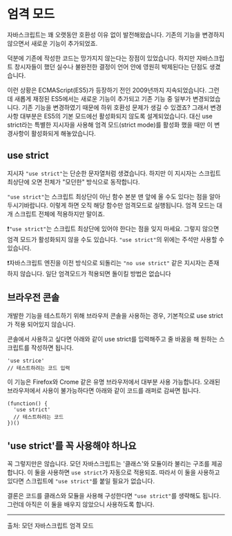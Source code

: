 # 엄격 모드

자바스크립트는 꽤 오랫동안 호환성 이유 없이 발전해왔습니다. 기존의 기능을 변경하지 않으면서 새로운 기능이 추가되었죠.

덕분에 기존에 작성한 코드는 망가지지 않는다는 장점이 있었습니다. 하지만 자바스크립트 창시자들이 했던 실수나 불완전한 결정이 언어 안에 영원히 박제된다는 단점도 생겼습니다.

이런 상황은 ECMAScript(ES5)가 등장하기 전인 2009년까지 지속되었습니다. 그런데 새롭게 재정된 ES5에서는 새로운 기능이 추가되고 기존 기능 중 일부가 변경되었습니다. 기존 기능을 변경하였기 때문에 하위 호환성 문제가 생길 수 있겠죠? 그래서 변경사항 대부분은 ES5의 기본 모드에선 활성화되지 않도록 설계되었습니다. 대신 use strict라는 특별한 지시자을 사용해 엄격 모드(strict mode)를 활성화 했을 때만 이 변경사항이 활성화되게 해놓았습니다.


## use strict

지시자 `"use strict"`는 단순한 문자열처럼 생겼습니다. 하지만 이 지시자는 스크립트 최상단에 오면 전체가 "모던한" 방식으로 동작합니다.

`"use strict"`는 스크립트 최상단이 아닌 함수 본분 맨 앞에 올 수도 있다는 점을 알아두시기바랍니다. 이렇게 하면 오직 해당 함수만 엄격모드로 실행됩니다. 엄격 모드는 대개 스크립트 전체에 적용하지만 말이죠.

❗`"use strict"`는 스크립트 최상단에 있어야 한다는 점을 잊지 마세요. 그렇지 않으면 엄격 모드가 활성화되지 않을 수도 있습니다. `"use strict"`의 위에는 주석만 사용할 수 있습니다.

❗자바스크립트 엔진을 이전 방식으로 되돌리는 `"no use strict"` 같은 지시자는 존재하지 않습니다. 일단 엄격모드가 적용되면 돌이킬 방법은 없습니다


## 브라우전 콘솔
개발한 기능을 테스트하기 위해 브라우저 콘솔을 사용하는 경우, 기본적으로 use strict가 적용 되어있지 않습니다.

콘솔에서 사용하고 싶다면 아래와 같이 use strict를 입력해주고 줄 바꿈을 해 원하는 스크립트를 작성하면 됩니다.
```
'use strice'
// 테스트하려는 코드 입력
```
이 기능은 Firefox와 Crome 같은 유명 브라우저에서 대부분 사용 가능합니다.
오래된 브라우저에서 사용이 불가능하다면 아래와 같이 코드를 래퍼로 감싸면 됩니다.
```
(function() {
  'use strict'
  // 테스트하려는 코드
})()
```


## 'use strict'를 꼭 사용해야 하나요
꼭 그렇지만은 않습니다. 모던 자바스크립트는 '클래스'와 모듈이라 불리는 구조를 제공합니다. 이 둘을 사용하면 `use strict`가 자동으로 적용되죠. 따라서 이 둘을 사용하고 있다면 스크립트에 `"use strict"`를 붙일 필요가 없습니다.

결론은 코드를 클래스와 모듈을 사용해 구성한다면 `"use strict"`를 생략해도 됩니다. 그런데 아직은 이 둘을 배우지 않았으니 사용하도록 합니다.



---
출처: 모던 자바스크립트 엄격 모드
